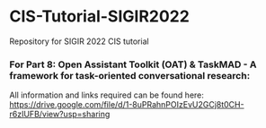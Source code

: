 # CIS-Tutorial-SIGIR2022
Repository for SIGIR 2022 CIS tutorial

### For Part 8: Open Assistant Toolkit (OAT) & TaskMAD - A framework for task-oriented conversational research:
All information and links required can be found here: https://drive.google.com/file/d/1-8uPRahnPOIzEvU2GCj8t0CH-r6zIUFB/view?usp=sharing

